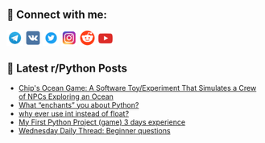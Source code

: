 ## 🔎 Connect with me:
[<img src="https://github.com/bullbesh/bullbesh/blob/main/images/Telegram.png" width="32" height="32" />](https://t.me/bullbesh)
[<img src="https://github.com/bullbesh/bullbesh/blob/main/images/VK.png" width="32" height="32" />](https://vk.com/bullbesh)
[<img src="https://github.com/bullbesh/bullbesh/blob/main/images/Twitter.png" width="32" height="32" />](https://twitter.com/bullbesh1)
[<img src="https://github.com/bullbesh/bullbesh/blob/main/images/Instagram.png" width="32" height="32" />](https://www.instagram.com/bullbesh)
[<img src="https://github.com/bullbesh/bullbesh/blob/main/images/Reddit.png" width="32" height="32" />](https://www.reddit.com/user/bullbesh)
[<img src="https://github.com/bullbesh/bullbesh/blob/main/images/YouTube.png" width="32" height="32" />](https://www.youtube.com/channel/UCtfjRs6uzgq5mfm8S06WTcg)

## 📕 Latest r/Python Posts
<!-- BLOG-POST-LIST:START -->
- [Chip&#39;s Ocean Game: A Software Toy/Experiment That Simulates a Crew of NPCs Exploring an Ocean](https://www.reddit.com/r/Python/comments/1em0woz/chips_ocean_game_a_software_toyexperiment_that/)
- [What “enchants” you about Python?](https://www.reddit.com/r/Python/comments/1em0heb/what_enchants_you_about_python/)
- [why ever use int instead of float?](https://www.reddit.com/r/Python/comments/1em05hj/why_ever_use_int_instead_of_float/)
- [My First Python Project &lpar;game&rpar; 3 days experience](https://www.reddit.com/r/Python/comments/1em0179/my_first_python_project_game_3_days_experience/)
- [Wednesday Daily Thread: Beginner questions](https://www.reddit.com/r/Python/comments/1elxc34/wednesday_daily_thread_beginner_questions/)
<!-- BLOG-POST-LIST:END -->
